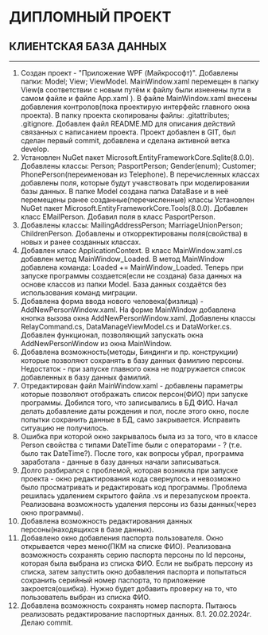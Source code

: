 ﻿# ДИПЛОМНЫЙ ПРОЕКТ
## КЛИЕНТСКАЯ БАЗА ДАННЫХ
---
1. Создан проект - "Приложение WPF (Майкрософт)". Добавлены папки: Model; View; ViewModel. MainWindow.xaml перемещен в папку View(в соответствии с новым путём к файлу были изненены пути в самом файле и файле App.xaml ). В файле MainWindow.xaml внесены добавления контролов(пока проектирую интерфейс главного окна проекта). В папку проекта скопированы файлы: .gitattributes; .gitignore. Добавлен файл README.MD для описания действий связанных с написанием проекта. Проект добавлен в GIT, был сделан первый commit, добавлена и сделана активной ветка develop. 
2. Установлен NuGet пакет Microsoft.EntityFrameworkCore.Sqlite(8.0.0). Добавлены классы: Person; PasportPerson; Gender(enum); Customer; PhonePerson(переименован из Telephone). В перечисленных классах добавлены поля, которые будут учавствовать при моделировании базы данных. В папке Model создана папка DataBase и в неё перемещены ранее созданные(перечисленные) классы Установлен NuGet пакет Microsoft.EntityFrameworkCore.Tools(8.0.0). Добавлен класс EMailPerson. Добавил поля в класс PasportPerson.
3. Добавлены классы: MailingAddressPerson; MarriageUnionPerson; ChildrenPerson. Добавлены и откорректированы поля(свойства) в новых и ранее созданных классах.
4. Добавлен класс ApplicationContext. В класс MainWindow.xaml.cs добавлен метод  MainWindow_Loaded. В метод MainWindow добавлена команда: Loaded += MainWindow_Loaded. Теперь при запуске программы создается(если не создана) база данных на основе классов из папки Model. База данных создаётся без использования команд миграции.
5. Добавлена форма ввода нового человека(физлица) - AddNewPersonWindow.xaml. На форме MainWindow добавлена кнопка вызова окна AddNewPersonWindow.xaml. Добавлены классы RelayCommand.cs, DataManageViewModel.cs  и DataWorker.cs. Добавлен функционал, позволяющий запускать окна AddNewPersonWindow из окна MainWindow.
6. Добавлена возможность(методы, Биндинги и пр. конструкции) которые позволяют сохранять в базу данных фамилию персоны. Недостаток - при запуске главного окна не подгружается список добавленных в базу данных фамилий.
7. Отредактирован файл MainWindow.xaml - добавлены параметры которые позволяют отображать список персон(ФИО) при запуске программы. Добился того, что записывались в БД ФИО. Начал делать добавление даты рождения и пол, после этого окно, после попытки сохранить данные в БД, само закрывается. Исправить ситуацию не получилось.
8. Ошибка при которой окно закрывалось была из за того, что в классе Person свойства с типами DateTime были с операторами - ? (т.е. было так DateTime?). После того, как вопросы убрал, программа заработала - данные в базу данных начали записываться.
9. Долго разбирался с проблемой, которая возникла при запуске проекта - окно редактирования кода свернулось и невозможно было просматривать и редактировать код программы. Проблема решилась удалением скрытого файла .vs и перезапуском проекта. Реализована возможность удаления персоны из базы данных(через окно программы).
10. Добавлена возможность редактирования данных персоны(находящихся в базе данных). 
11. Добавлено окно добавления паспорта пользователя. Окно открывается через меню(ПКМ на списке ФИО). Реализована возможность сохранять серию паспорта персоны по Id персоны, которая была выбрана из списка ФИО. Если не выбрать персону из списка, затем запустить окно добавления паспорта и попытаться сохранить серийный номер паспорта, то приложение закроется(ошибка). Нужно будет добавить проверку на то, что пользователь выбран из списка ФИО.
12. Добавлена возможность сохранять номер паспорта. Пытаюсь реализовать редактирование паспортных данных.
8.1. 20.02.2024г. Делаю  commit.